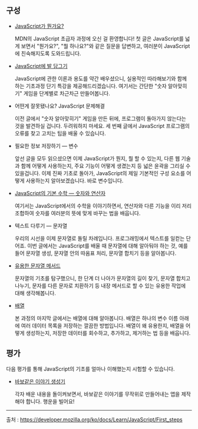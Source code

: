 ## 구성

- [JavaScript가 뭔가요?](./JS가뭔가요.md)

  MDN의 JavaScript 초급자 과정에 오신 걸 환영합니다! 첫 글은 JavaScript를 넓게 보면서 "뭔가요?", "뭘 하나요?"와 같은 질문을 답변하고, 여러분이 JavaScript에 친숙해지도록 도와드립니다.

- [JavaScript에 발 담그기](./JS기초)

  JavaScript에 관한 이론과 용도를 약간 배우셨으니, 실용적인 따라해보기와 함께 하는 기초과정 단기 특강을 제공해드리겠습니다. 여기서는 간단한 "숫자 알아맞히기" 게임을 단계별로 차근차근 만들어봅니다.

- 어떤게 잘못됐나요? JavaScript 문제해결

  이전 글에서 "숫자 알아맞히기" 게임을 만든 뒤에, 프로그램이 돌아가지 않는다는 것을 발견하실 겁니다. 두려워하지 마세요. 세 번째 글에서 JavaScript 프로그램의 오류를 찾고 고치는 팁을 배울 수 있습니다.

- 필요한 정보 저장하기 — 변수

  앞선 글을 모두 읽으셨으면 이제 JavaScript가 뭔지, 뭘 할 수 있는지, 다른 웹 기술과 함께 어떻게 사용하는지, 주요 기능이 어떻게 생겼는지 등 넓은 윤곽을 그리실 수 있을겁니다. 이제 진짜 기초로 돌아가, JavaScript의 제일 기본적인 구성 요소를 어떻게 사용하는지 알아보겠습니다. 바로 변수입니다.

- [JavaScript의 기본 수학 — 숫자와 연산자](./Number.md)

  여기서는 JavaScript에서의 수학을 이야기하면서, 연산자와 다른 기능을 이리 저리 조합하여 숫자를 여러분의 뜻에 맞게 바꾸는 법을 배웁니다.

- 텍스트 다루기 — 문자열

  우리의 시선을 이제 문자열로 돌릴 차례입니다. 프로그래밍에서 텍스트를 일컫는 단어죠. 이번 글에서는 JavaScript를 배울 때 문자열에 대해 알아둬야 하는 것, 예를 들어 문자열 생성, 문자열 안의 따옴표 처리, 문자열 합치기 등을 알아봅니다.

- [유용한 문자열 메서드](./String)

  문자열의 기초를 탐구했으니, 한 단계 더 나아가 문자열의 길이 찾기, 문자열 합치고 나누기, 문자를 다른 문자로 치환하기 등 내장 메서드로 할 수 있는 유용한 작업에 대해 생각해봅니다.

- [배열](./Array.md)

  본 과정의 마지막 글에서는 배열에 대해 알아봅니다. 배열은 하나의 변수 이름 아래에 여러 데이터 목록을 저장하는 깔끔한 방법입니다. 배열이 왜 유용한지, 배열을 어떻게 생성하는지, 저장한 데이터를 회수하고, 추가하고, 제거하는 법 등을 배웁니다.



## 평가

다음 평가를 통해 JavaScript의 기초를 얼마나 이해했는지 시험할 수 있습니다.

- [바보같은 이야기 생성기](./SillyStoryGenerator)

  각자 배운 내용을 돌이켜보면서, 바보같은 이야기를 무작위로 만들어내는 앱을 제작해야 합니다. 행운을 빌어요!





___

출처 : https://developer.mozilla.org/ko/docs/Learn/JavaScript/First_steps
